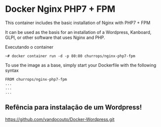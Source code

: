 # Docker Nginx PHP7 + FPM

This container includes the basic installation of Nginx with PHP7 + FPM

It can be used as the basis for an installation of a Wordpress, Kanboard, GLPI, or other software that uses Nginx and PHP.

Executando o container

``` 
~# docker container run -d -p 80:80 churrops/nginx-php7-fpm 
```

To use the image as a base, simply start your Dockerfile with the following syntax

``` 
FROM churrops/nginx-php7-fpm
...
...
...

``` 

## Refência para instalação de um Wordpress!

https://github.com/vandocouto/Docker-Wordpress.git

